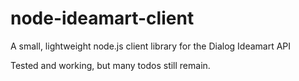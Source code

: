 # node-ideamart-client
A small, lightweight node.js client library for the Dialog Ideamart API

Tested and working, but many todos still remain.
